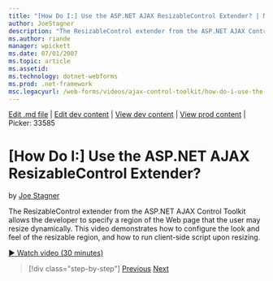 ```yaml
---
title: "[How Do I:] Use the ASP.NET AJAX ResizableControl Extender? | Microsoft Docs"
author: JoeStagner
description: "The ResizableControl extender from the ASP.NET AJAX Control Toolkit allows the developer to specify a region of the Web page that the user may resize dynamic..."
ms.author: riande
manager: wpickett
ms.date: 07/01/2007
ms.topic: article
ms.assetid: 
ms.technology: dotnet-webforms
ms.prod: .net-framework
msc.legacyurl: /web-forms/videos/ajax-control-toolkit/how-do-i-use-the-aspnet-ajax-resizablecontrol-extender
---
```

[Edit .md file](C:\Projects\msc\dev\Msc.Www\Web.ASP\App_Data\github\web-forms\videos\ajax-control-toolkit\how-do-i-use-the-aspnet-ajax-resizablecontrol-extender.md) | [Edit dev content](http://www.aspdev.net/umbraco#/content/content/edit/26562) | [View dev content](http://docs.aspdev.net/tutorials/web-forms/videos/ajax-control-toolkit/how-do-i-use-the-aspnet-ajax-resizablecontrol-extender.html) | [View prod content](http://www.asp.net/web-forms/videos/ajax-control-toolkit/how-do-i-use-the-aspnet-ajax-resizablecontrol-extender) | Picker: 33585

[How Do I:] Use the ASP.NET AJAX ResizableControl Extender?
====================
by [Joe Stagner](https://github.com/JoeStagner)

The ResizableControl extender from the ASP.NET AJAX Control Toolkit allows the developer to specify a region of the Web page that the user may resize dynamically. This video demonstrates how to configure the look and feel of the resizable region, and how to run client-side script upon resizing.

[&#9654; Watch video (30 minutes)](https://channel9.msdn.com/Blogs/ASP-NET-Site-Videos/how-do-i-use-the-aspnet-ajax-resizablecontrol-extender)

>[!div class="step-by-step"] [Previous](how-do-i-use-the-aspnet-ajax-validatorcallout-extender.md) [Next](how-do-i-use-the-aspnet-ajax-tabs-control.md)